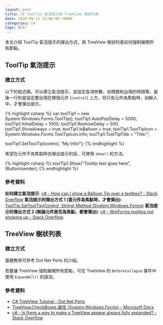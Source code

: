 ```yaml
---
layout: post
title: C# ToolTip 氣泡提示與 TreeView 樹狀列表
date: 2020-09-12 12:00:00 +0800
categories: C#
tags: [C#]
--- 
```


本文介紹 ToolTip 氣泡提示的彈出方式，與 TreeView 樹狀列表如何強制展開所有節點。

## ToolTip 氣泡提示

### 建立方式

以下的程式碼，可以建立氣泡提示，並設定各項參數，如標題和出現的時間等。最後一行則是設定要出現在哪個元件 (`control`) 上方，但只有元件為焦點時，如輸入中，才會彈出提示。

{% highlight csharp %}
var toolTip1 = new System.Windows.Forms.ToolTip();
toolTip1.AutoPopDelay = 5000;
toolTip1.InitialDelay = 1000;
toolTip1.ReshowDelay = 500;
toolTip1.ShowAlways = true;
toolTip1.IsBalloon = true;
toolTip1.ToolTipIcon = System.Windows.Forms.ToolTipIcon.Info;
toolTip1.ToolTipTitle = "Title:";

toolTip1.SetToolTip(control, "My Info!");
{% endhighlight %}

希望在元件不為焦點時也彈出提示的話，可使用 `show()` 的方法。

{% highlight csharp %}
toolTip1.Show("Tooltip text goes here", (Button)sender);
{% endhighlight %}

### 參考資料
**如何建立氣泡提示**: [c# - How can I show a Balloon Tip over a textbox? - Stack Overflow](https://stackoverflow.com/questions/7541767/how-can-i-show-a-balloon-tip-over-a-textbox)
**氣泡提示的彈出方式 1 (當元件為焦點時，才會彈出)**: 
[ToolTip.SetToolTip(Control, String) Method (System.Windows.Forms)](https://docs.microsoft.com/zh-tw/dotnet/api/system.windows.forms.tooltip.settooltip?view=netcore-3.1)
**氣泡提示的彈出方式 2 (無論元件是否為焦點，都會彈出)**: 
[c# - WinForms tooltips not showing up - Stack Overflow](https://stackoverflow.com/questions/27192532/winforms-tooltips-not-showing-up)

## TreeView 樹狀列表

### 建立方式

基礎教學可參考 Dot Net Perls 的介紹。

若要讓 TreeView 強制展開所有節點，可在 TreeView 的 `BeforeCollapse` 事件中使用 `ExpandAll()` 的語法。

### 參考資料
- [C# TreeView Tutorial - Dot Net Perls](https://www.dotnetperls.com/treeview)
- [TreeView.CheckBoxes 屬性 (System.Windows.Forms) - Microsoft Docs](https://docs.microsoft.com/zh-tw/dotnet/api/system.windows.forms.treeview.checkboxes?view=netframework-4.6)
- [c# - Is there a way to make a TreeView appear always fully expanded? - Stack Overflow](https://stackoverflow.com/questions/2813923/is-there-a-way-to-make-a-treeview-appear-always-fully-expanded)